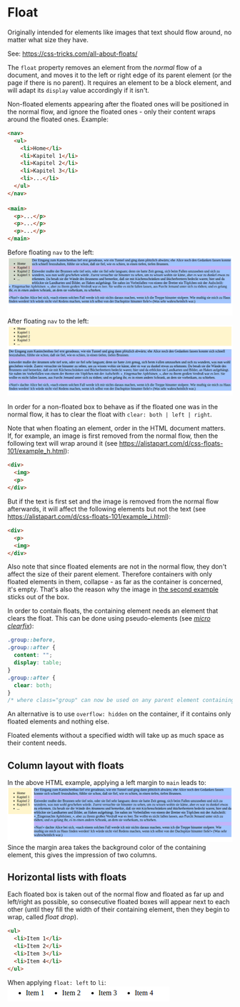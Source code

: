 # Float

Originally intended for elements like images that text should flow around, no matter what size they have.

See: https://css-tricks.com/all-about-floats/

The `float` property removes an element from the _normal_ flow of a document, and moves it to the left or right edge of its parent element (or the page if there is no parent). It requires an element to be a block element, and will adapt its `display` value accordingly if it isn't.

Non-floated elements appearing after the floated ones will be positioned in the normal flow, and ignore the floated ones - only their content wraps around the floated ones. Example:
```html
<nav>
  <ul>
    <li>Home</li>
    <li>Kapitel 1</li>
    <li>Kapitel 2</li>
    <li>Kapitel 3</li>
    <li>...</li>
  </ul>
</nav>

<main>
  <p>...</p>
  <p>...</p>
  <p>...</p>
</main>
```
Before floating `nav` to the left:
![nav and main appear below each other](float-left.png)
After floating `nav` to the left:
![the content of main wraps around nav](float-left-not.png)

In order for a non-floated box to behave as if the floated one was in the normal flow, it has to clear the float with `clear: both | left | right`.

Note that when floating an element, order in the HTML document matters. If, for example, an image is first removed from the normal flow, then the following text will wrap around it (see https://alistapart.com/d/css-floats-101/example_h.html):
```html
<div>
  <img>
  <p>
</div>
```
But if the text is first set and the image is removed from the normal flow afterwards, it will affect the following elements but not the text (see https://alistapart.com/d/css-floats-101/example_i.html):
```html
<div>
  <p>
  <img>
</div>
```

Also note that since floated elements are not in the normal flow, they don't affect the size of their parent element. Therefore containers with only floated elements in them, collapse - as far as the container is concerned, it's empty. That's also the reason why the image in [the second example](https://alistapart.com/d/css-floats-101/example_i.html) sticks out of the box.

In order to contain floats, the containing element needs an element that clears the float. This can be done using pseudo-elements (see [_micro clearfix_](http://nicolasgallagher.com/micro-clearfix-hack/)):
```css
.group::before,
.group::after {
  content: "";
  display: table;
}
.group::after {
  clear: both;
}
/* where class="group" can now be used on any parent element containing floats */
```
An alternative is to use `overflow: hidden` on the container, if it contains only floated elements and nothing else.

Floated elements without a specified width will take up as much space as their content needs.

## Column layout with floats

In the above HTML example, applying a left margin to `main` leads to:
![the content of main wraps around nav](float-left-withmargin.png)
Since the margin area takes the background color of the containing element, this gives the impression of two columns.  

## Horizontal lists with floats

Each floated box is taken out of the normal flow and floated as far up and left/right as possible, so consecutive floated boxes will appear next to each other (until they fill the width of their containing element, then they begin to wrap, called _float drop_).

```html
<ul>
  <li>Item 1</li>
  <li>Item 2</li>
  <li>Item 3</li>
  <li>Item 4</li>
</ul>
```
When applying `float: left` to `li`:
![List items arranged next to each other horizontally](float-left-li.png)
